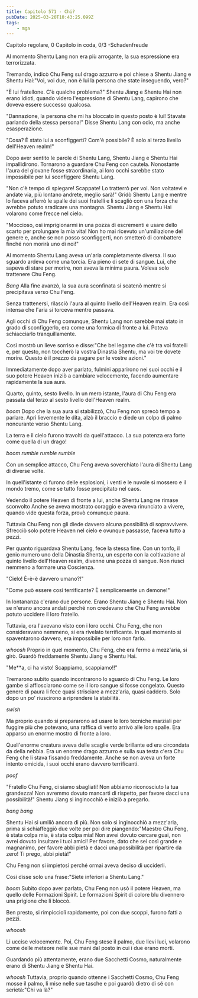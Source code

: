 ```yaml
---
title: Capitolo 571 - Chi?
pubDate: 2025-03-20T10:43:25.099Z
tags:
    - mga
---
```



Capitolo regolare,
0 Capitolo in coda, 0/3
-Schadenfreude</em>


Al momento Shentu Lang non era più arrogante, la sua espressione era terrorizzata.


Tremando, indicò Chu Feng sul drago azzurro e poi chiese a Shentu Jiang e Shentu Hai:"Voi, voi due, non è lui la persona che state inseguendo, vero?"


"È lui fratellone. C'è qualche problema?" Shentu Jiang e Shentu Hai non erano idioti, quando videro l'espressione di Shentu Lang, capirono che doveva essere successo qualcosa.


"Dannazione, la persona che mi ha bloccato in questo posto è lui! Stavate parlando della stessa persona!" Disse Shentu Lang con odio, ma anche esasperazione.


"Cosa? È stato lui a sconfiggerti? Com'è possibile? È solo al terzo livello dell'Heaven realm!"


Dopo aver sentito le parole di Shentu Lang, Shentu Jiang e Shentu Hai impallidirono. Tornarono a guardare Chu Feng con cautela. Nonostante l'aura del giovane fosse straordinaria, ai loro occhi sarebbe stato impossibile per lui sconfiggere Shentu Lang.


"Non c'è tempo di spiegare! Scappate! Lo tratterrò per voi. Non voltatevi e andate via, più lontano andrete, meglio sarà!" Gridò Shentu Lang e mentre lo faceva afferrò le spalle dei suoi fratelli e li scagliò con una forza che avrebbe potuto sradicare una montagna. Shentu Jiang e Shentu Hai volarono come frecce nel cielo.


"Moccioso, osi imprigionarmi in una pozza di escrementi e usare dello scarto per prolungare la mia vita! Non ho mai ricevuto un'umiliazione del genere e, anche se non posso sconfiggerti, non smetterò di combattere finché non morirà uno di noi!"


Al momento Shentu Lang aveva un'aria completamente diversa. Il suo sguardo ardeva come una torcia. Era pieno di sete di sangue. Lui, che sapeva di stare per morire, non aveva la minima paura. Voleva solo trattenere Chu Feng.


*Bang* Alla fine avanzò, la sua aura sconfinata si scatenò mentre si precipitava verso Chu Feng.


Senza trattenersi, rilasciò l'aura al quinto livello dell'Heaven realm. Era così intensa che l'aria si torceva mentre passava.


Agli occhi di Chu Feng comunque, Shentu Lang non sarebbe mai stato in grado di sconfiggerlo, era come una formica di fronte a lui. Poteva schiacciarlo tranquillamente.


Così mostrò un lieve sorriso e disse:"Che bel legame che c'è tra voi fratelli e, per questo, non toccherò la vostra Dinastia Shentu, ma voi tre dovete morire. Questo è il prezzo da pagare per le vostre azioni."


Immediatamente dopo aver parlato, fulmini apparirono nei suoi occhi e il suo potere Heaven iniziò a cambiare velocemente, facendo aumentare rapidamente la sua aura.


Quarto, quinto, sesto livello. In un mero istante, l'aura di Chu Feng era passata dal terzo al sesto livello dell'Heaven realm.


*boom* Dopo che la sua aura si stabilizzò, Chu Feng non sprecò tempo a parlare. Aprì lievemente le dita, alzò il braccio e diede un colpo di palmo noncurante verso Shentu Lang.


La terra e il cielo furono travolti da quell'attacco. La sua potenza era forte come quella di un drago!


*boom rumble rumble rumble*


Con un semplice attacco, Chu Feng aveva soverchiato l'aura di Shentu Lang di diverse volte.


In quell'istante ci furono delle esplosioni, i venti e le nuvole si mossero e il mondo tremo, come se tutto fosse precipitato nel caos.


Vedendo il potere Heaven di fronte a lui, anche Shentu Lang ne rimase sconvolto Anche se aveva mostrato coraggio e aveva rinunciato a vivere, quando vide questa forza, provò comunque paura.


Tuttavia Chu Feng non gli diede davvero alcuna possibilità di sopravvivere. Sfrecciò solo potere Heaven nel cielo e ovunque passasse, faceva tutto a pezzi.


Per quanto riguardava Shentu Lang, fece la stessa fine. Con un tonfo, il genio numero uno della Dinastia Shentu, un esperto con la coltivazione al quinto livello dell'Heaven realm, divenne una pozza di sangue. Non riuscì nemmeno a formare una Coscienza.


"Cielo! È-è-è davvero umano?!"


"Come può essere così terrificante? È semplicemente un demone!"


In lontananza c'erano due persone. Erano Shentu Jiang e Shentu Hai. Non se n'erano ancora andati perché non credevano che Chu Feng avrebbe potuto uccidere il loro fratello.


Tuttavia, ora l'avevano visto con i loro occhi. Chu Feng, che non consideravano nemmeno, si era rivelato terrificante. In quel momento si spaventarono davvero, era impossibile per loro non farlo.


*whoosh* Proprio in quel momento, Chu Feng, che era fermo a mezz'aria, si girò. Guardò freddamente Shentu Jiang e Shentu Hai.


"Me**a, ci ha visto! Scappiamo, scappiamo!!"


Tremarono subito quando incontrarono lo sguardo di Chu Feng. Le loro gambe si afflosciarono come se il loro sangue si fosse congelato. Questo genere di paura li fece quasi strisciare a mezz'aria, quasi caddero. Solo dopo un po' riuscirono a riprendere la stabilità.


*swish*


Ma proprio quando si prepararono ad usare le loro tecniche marziali per fuggire più che potevano, una raffica di vento arrivò alle loro spalle. Era apparso un enorme mostro di fronte a loro.


Quell'enorme creatura aveva delle scaglie verde brillante ed era circondata da della nebbia. Era un enorme drago azzurro e sulla sua testa c'era Chu Feng che li stava fissando freddamente. Anche se non aveva un forte intento omicida, i suoi occhi erano davvero terrificanti.


*poof*


"Fratello Chu Feng, ci siamo sbagliati! Non abbiamo riconosciuto la tua grandezza! Non avremmo dovuto mancarti di rispetto, per favore dacci una possibilità!" Shentu Jiang si inginocchiò e iniziò a pregarlo.


*bang bang*


Shentu Hai si umiliò ancora di più. Non solo si inginocchiò a mezz'aria, prima si schiaffeggiò due volte per poi dire piangendo:"Maestro Chu Feng, è stata colpa mia, è stata colpa mia! Non avrei dovuto cercare guai, non avrei dovuto insultare i tuoi amici! Per favore, dato che sei così grande e magnanimo, per favore abbi pietà e dacci una possibilità per ripartire da zero! Ti prego, abbi pietà!"


Chu Feng non si impietosì perché ormai aveva deciso di ucciderli.


Così disse solo una frase:"Siete inferiori a Shentu Lang."


*boom* Subito dopo aver parlato, Chu Feng non usò il potere Heaven, ma quello delle Formazioni Spirit. Le formazioni Spirit di colore blu divennero una prigione che li bloccò.


Ben presto, si rimpicciolì rapidamente, poi con due scoppi, furono fatti a pezzi.


*whoosh*


Li uccise velocemente. Poi, Chu Feng stese il palmo, due lievi luci, volarono come delle meteore nelle sue mani dal posto in cui i due erano morti.


Guardando più attentamente, erano due Sacchetti Cosmo, naturalmente erano di Shentu Jiang e Shentu Hai.


*whoosh* Tuttavia, proprio quando ottenne i Sacchetti Cosmo, Chu Feng mosse il palmo, li mise nelle sue tasche e poi guardò dietro di sé con serietà:"Chi va là?"
                                


                                



